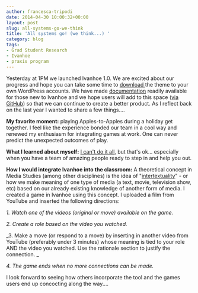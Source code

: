```yaml
---
author: francesca-tripodi
date: 2014-04-30 10:00:32+00:00
layout: post
slug: all-systems-go-we-think
title: 'All systems go! (we think...) '
category: blog
tags:
- Grad Student Research
- Ivanhoe
- praxis program
---
```


Yesterday at 1PM we launched Ivanhoe 1.0. We are excited about our progress and hope you can take some time to [download ](http://ivanhoe.scholarslab.org/)the theme to your own WordPress accounts. We have made [documentation](http://ivanhoe.scholarslab.org/documentation.html) readily available for those new to Ivanhoe and we hope users will add to this space ([via GitHub](https://github.com/scholarslab/ivanhoe/issues?state=open)) so that we can continue to create a better product. As I reflect back on the last year I wanted to share a few things....

**My favorite moment:** playing Apples-to-Apples during a holiday get together. I feel like the experience bonded our team in a cool way and renewed my enthusiasm for integrating games at work. One can never predict the unexpected outcomes of play.

**What I learned about myself:** [I can't do it all](http://www.scholarslab.org/grad-student-research/when-expectations-meet-reality/), but that's ok... especially when you have a team of amazing people ready to step in and help you out.

**How I would integrate Ivanhoe into the classroom:** A theoretical concept in Media Studies (among other disciplines) is the idea of "[intertextuality](http://en.wikipedia.org/wiki/Intertextuality)" - or how we make meaning of one type of media (a text, movie, television show, etc) based on our already existing knowledge of another form of media. I created a game in Ivanhoe using this concept. I uploaded a film from YouTube and inserted the following directions:

_1. Watch one of the videos (original or move) available on the game._

_2. Create a role based on the video you watched._

_3. Make a move (or respond to a move) by inserting in another video from YouTube (preferably under 3 minutes) whose meaning is tied to your role AND the video you watched. Use the rationale section to justify the connection. _

_4. The game ends when no more connections can be made._

I look forward to seeing how others incorporate the tool and the games users end up concocting along the way....
